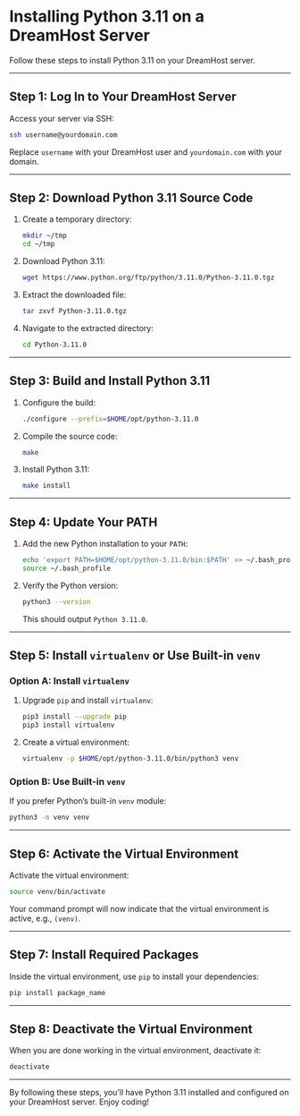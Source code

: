 
# Installing Python 3.11 on a DreamHost Server

Follow these steps to install Python 3.11 on your DreamHost server.

---

## Step 1: Log In to Your DreamHost Server

Access your server via SSH:

```bash
ssh username@yourdomain.com
```

Replace `username` with your DreamHost user and `yourdomain.com` with your domain.

---

## Step 2: Download Python 3.11 Source Code

1. Create a temporary directory:
   ```bash
   mkdir ~/tmp
   cd ~/tmp
   ```
2. Download Python 3.11:
   ```bash
   wget https://www.python.org/ftp/python/3.11.0/Python-3.11.0.tgz
   ```
3. Extract the downloaded file:
   ```bash
   tar zxvf Python-3.11.0.tgz
   ```
4. Navigate to the extracted directory:
   ```bash
   cd Python-3.11.0
   ```

---

## Step 3: Build and Install Python 3.11

1. Configure the build:
   ```bash
   ./configure --prefix=$HOME/opt/python-3.11.0
   ```
2. Compile the source code:
   ```bash
   make
   ```
3. Install Python 3.11:
   ```bash
   make install
   ```

---

## Step 4: Update Your PATH

1. Add the new Python installation to your `PATH`:
   ```bash
   echo 'export PATH=$HOME/opt/python-3.11.0/bin:$PATH' >> ~/.bash_profile
   source ~/.bash_profile
   ```
2. Verify the Python version:
   ```bash
   python3 --version
   ```
   This should output `Python 3.11.0`.

---

## Step 5: Install `virtualenv` or Use Built-in `venv`

### Option A: Install `virtualenv`
1. Upgrade `pip` and install `virtualenv`:
   ```bash
   pip3 install --upgrade pip
   pip3 install virtualenv
   ```
2. Create a virtual environment:
   ```bash
   virtualenv -p $HOME/opt/python-3.11.0/bin/python3 venv
   ```

### Option B: Use Built-in `venv`
If you prefer Python’s built-in `venv` module:
```bash
python3 -m venv venv
```

---

## Step 6: Activate the Virtual Environment

Activate the virtual environment:
```bash
source venv/bin/activate
```

Your command prompt will now indicate that the virtual environment is active, e.g., `(venv)`.

---

## Step 7: Install Required Packages

Inside the virtual environment, use `pip` to install your dependencies:
```bash
pip install package_name
```

---

## Step 8: Deactivate the Virtual Environment

When you are done working in the virtual environment, deactivate it:
```bash
deactivate
```

---

By following these steps, you’ll have Python 3.11 installed and configured on your DreamHost server. Enjoy coding!
